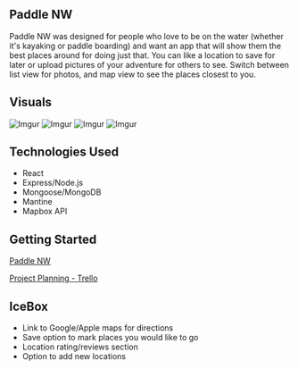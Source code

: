 ## Paddle NW
Paddle NW was designed for people who love to be on the water (whether it's kayaking or paddle boarding) and want an app that will show them the best places around for doing just that. You can like a location to save for later or upload pictures of your adventure for others to see. Switch between list view for photos, and map view to see the places closest to you.


## Visuals
![Imgur](https://i.imgur.com/DdikoZXl.png)
![Imgur](https://i.imgur.com/iCnap31l.png)
![Imgur](https://i.imgur.com/SEyIV3il.png)
![Imgur](https://i.imgur.com/khgGQeUl.png)

## Technologies Used
- React
- Express/Node.js
- Mongoose/MongoDB
- Mantine
- Mapbox API

## Getting Started
[Paddle NW](https://paddlenw.herokuapp.com/)

[Project Planning - Trello](https://trello.com/b/WcjIxYUH/project-3)

## IceBox
- Link to Google/Apple maps for directions
- Save option to mark places you would like to go
- Location rating/reviews section
- Option to add new locations